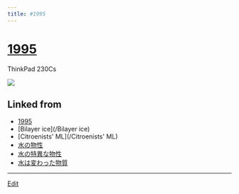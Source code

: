 ```yaml
---
title: #1995
---
```

# [1995](/1995)

ThinkPad 230Cs

![](https://i.gyazo.com/54cecceb694c1ae4d29b9c651756041c.jpg)







## Linked from

* [1995](/1995)
* [Bilayer ice](/Bilayer ice)
* [Citroenists' ML](/Citroenists' ML)
* [水の物性](/水の物性)
* [水の特異な物性](/水の特異な物性)
* [水は変わった物質](/水は変わった物質)


----

[Edit](https://github.com/vitroid/vitroid.github.io/edit/master/MD/1995.md)

